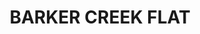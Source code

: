 ---
lastmod: '2025-04-06T06:05:21+00:00'
latitude: -26.659559
layout: suburb
longitude: 152.010432
postcode: '4615'
state: QLD
title: BARKER CREEK FLAT
url: /qld/barker-creek-flat/
---
